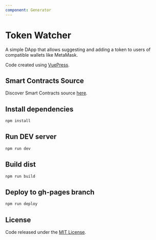 ```yaml
---
component: Generator
---
```


# Token Watcher

A simple DApp that allows suggesting and adding a token to users of compatible wallets like MetaMask.


Code created using [VuePress](https://vuepress.vuejs.org/).

## Smart Contracts Source
 
Discover Smart Contracts source [here](https://github.com/vittominacori/watch-token).

## Install dependencies

```bash
npm install
```

## Run DEV server

```bash
npm run dev
```

## Build dist

```bash
npm run build
```

## Deploy to gh-pages branch

```bash
npm run deploy
```

## License

Code released under the [MIT License](https://github.com/vittominacori/watch-token/blob/master/LICENSE).
